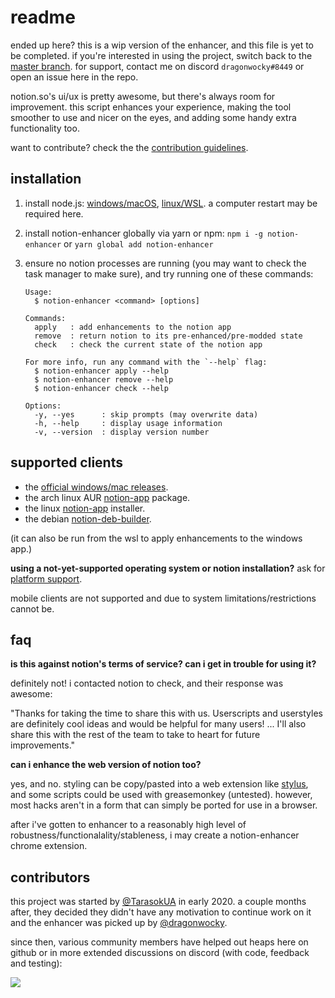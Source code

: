 # readme

ended up here? this is a wip version of the enhancer, and this file is yet to be completed.
if you're interested in using the project, switch back to the [master branch](https://github.com/dragonwocky/notion-enhancer).
for support, contact me on discord `dragonwocky#8449` or open an issue here in the repo.

notion.so's ui/ux is pretty awesome, but there's always room for improvement.
this script enhances your experience, making the tool smoother to use and nicer on the eyes,
and adding some handy extra functionality too.

want to contribute? check the the [contribution guidelines](CONTRIBUTING.md).

## installation

1. install node.js: [windows/macOS](https://nodejs.org/en/download/), [linux/WSL](https://github.com/mklement0/n-install).
   a computer restart may be required here.
2. install notion-enhancer globally via yarn or npm:
   `npm i -g notion-enhancer` or `yarn global add notion-enhancer`
3. ensure no notion processes are running (you may want to check the task manager to make sure),
   and try running one of these commands:

   ```
   Usage:
     $ notion-enhancer <command> [options]

   Commands:
     apply   : add enhancements to the notion app
     remove  : return notion to its pre-enhanced/pre-modded state
     check   : check the current state of the notion app

   For more info, run any command with the `--help` flag:
     $ notion-enhancer apply --help
     $ notion-enhancer remove --help
     $ notion-enhancer check --help

   Options:
     -y, --yes      : skip prompts (may overwrite data)
     -h, --help     : display usage information
     -v, --version  : display version number
   ```

## supported clients

- the [official windows/mac releases](https://notion.so/desktop).
- the arch linux AUR [notion-app](https://aur.archlinux.org/packages/notion-app/) package.
- the linux [notion-app](https://github.com/jaredallard/notion-app) installer.
- the debian [notion-deb-builder](https://github.com/davidbailey00/notion-deb-builder/tree/229f2868e117e81858618783b83babd00c595000).

(it can also be run from the wsl to apply enhancements to the windows app.)

**using a not-yet-supported operating system or notion installation?** ask for
[platform support](https://github.com/dragonwocky/notion-enhancer/issues/new?labels=enhancement&template=platform-support.md).

mobile clients are not supported and due to system limitations/restrictions cannot be.

## faq

**is this against notion's terms of service? can i get in trouble for using it?**

definitely not! i contacted notion to check, and their response was awesome:

"Thanks for taking the time to share this with us. Userscripts and userstyles are definitely
cool ideas and would be helpful for many users! ... I'll also share this with the rest of the
team to take to heart for future improvements."

**can i enhance the web version of notion too?**

yes, and no. styling can be copy/pasted into a web extension like
[stylus](https://chrome.google.com/webstore/detail/stylus/clngdbkpkpeebahjckkjfobafhncgmne),
and some scripts could be used with greasemonkey (untested). however, most hacks
aren't in a form that can simply be ported for use in a browser.

after i've gotten to enhancer to a reasonably high level of robustness/functionalality/stableness,
i may create a notion-enhancer chrome extension.

## contributors

this project was started by [@TarasokUA](https://github.com/TarasokUA/) in early 2020.
a couple months after, they decided they didn't have any motivation to continue work on it and
the enhancer was picked up by [@dragonwocky](https://github.com/dragonwocky/).

since then, various community members have helped out heaps here on github or in more extended
discussions on discord (with code, feedback and testing):

[![](https://contributors-img.web.app/image?repo=dragonwocky/notion-enhancer)](https://github.com/dragonwocky/notion-enhancer/graphs/contributors)
